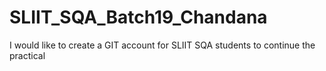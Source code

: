 # SLIIT_SQA_Batch19_Chandana
I would like to create a GIT account for SLIIT SQA students to continue the practical
